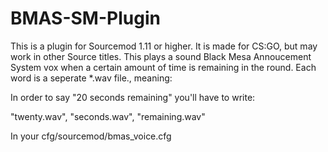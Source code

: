 # BMAS-SM-Plugin

This is a plugin for Sourcemod 1.11 or higher. It is made for CS:GO, but may work in other Source titles.
This plays a sound Black Mesa Annoucement System vox when a certain amount of time is remaining in the round.
Each word is a seperate *.wav file., meaning:

In order to say "20 seconds remaining" you'll have to write:

"twenty.wav", "seconds.wav", "remaining.wav"

In your cfg/sourcemod/bmas_voice.cfg

